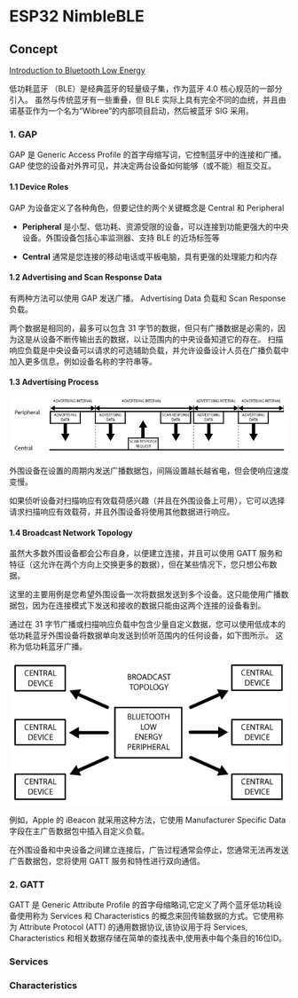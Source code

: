 # ESP32 NimbleBLE

## Concept

[Introduction to Bluetooth Low Energy](https://learn.adafruit.com/introduction-to-bluetooth-low-energy/introduction)

低功耗蓝牙 （BLE）是经典蓝牙的轻量级子集，作为蓝牙 4.0 核心规范的一部分引入。 虽然与传统蓝牙有一些重叠，但 BLE 实际上具有完全不同的血统，并且由诺基亚作为一个名为“Wibree”的内部项目启动，然后被蓝牙 SIG 采用。

### 1. GAP

GAP 是 Generic Access Profile 的首字母缩写词，它控制蓝牙中的连接和广播。GAP 使您的设备对外界可见，并决定两台设备如何能够（或不能）相互交互。

#### 1.1  Device Roles

GAP 为设备定义了各种角色，但要记住的两个关键概念是 Central 和 Peripheral

* **Peripheral** 是小型、低功耗、资源受限的设备，可以连接到功能更强大的中央设备。外围设备包括心率监测器、支持 BLE 的近场标签等

* **Central** 通常是您连接的移动电话或平板电脑，具有更强的处理能力和内存

#### 1.2 Advertising and Scan Response Data

有两种方法可以使用 GAP 发送广播。 Advertising Data 负载和 Scan Response 负载。

两个数据是相同的，最多可以包含 31 字节的数据，但只有广播数据是必需的，因为这是从设备不断传输出去的数据，以让范围内的中央设备知道它的存在。 扫描响应负载是中央设备可以请求的可选辅助负载，并允许设备设计人员在广播负载中加入更多信息，例如设备名称的字符串等。

#### 1.3 Advertising Process

![广播](images/BLEAdvertising.png)

外围设备在设置的周期内发送广播数据包，间隔设置越长越省电，但会使响应速度变慢。

如果侦听设备对扫描响应有效载荷感兴趣（并且在外围设备上可用），它可以选择请求扫描响应有效载荷，并且外围设备将使用其他数据进行响应。

#### 1.4 Broadcast Network Topology

虽然大多数外围设备都会公布自身，以便建立连接，并且可以使用 GATT 服务和特征（这允许在两个方向上交换更多的数据），但在某些情况下，您只想公布数据。

这里的主要用例是您希望外围设备一次将数据发送到多个设备。这只能使用广播数据包，因为在连接模式下发送和接收的数据只能由这两个连接的设备看到。

通过在 31 字节广播或扫描响应负载中包含少量自定义数据，您可以使用低成本的低功耗蓝牙外围设备将数据单向发送到侦听范围内的任何设备，如下图所示。 这称为低功耗蓝牙广播。

![拓扑](images/topology.png)

例如，Apple 的 iBeacon 就采用这种方法，它使用 Manufacturer Specific Data 字段在主广告数据包中插入自定义负载。

在外围设备和中央设备之间建立连接后，广告过程通常会停止，您通常无法再发送广告数据包，您将使用 GATT 服务和特性进行双向通信。

### 2. GATT

GATT 是 Generic Attribute Profile 的首字母缩略词,它定义了两个蓝牙低功耗设备使用称为 Services 和 Characteristics 的概念来回传输数据的方式。它使用称为  Attribute Protocol (ATT) 的通用数据协议,该协议用于将 Services, Characteristics 和相关数据存储在简单的查找表中,使用表中每个条目的16位ID。

### Services

### Characteristics
